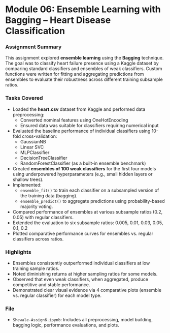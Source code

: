 # Module 06: Ensemble Learning with Bagging – Heart Disease Classification

### Assignment Summary
This assignment explored **ensemble learning** using the **Bagging** technique. The goal was to classify heart failure presence using a Kaggle dataset by comparing standard classifiers and ensembles of weak classifiers. Custom functions were written for fitting and aggregating predictions from ensembles to evaluate their robustness across different training subsample ratios.

### Tasks Covered
- Loaded the **heart.csv** dataset from Kaggle and performed data preprocessing:
  - Converted nominal features using OneHotEncoding
  - Ensured data was suitable for classifiers requiring numerical input
- Evaluated the baseline performance of individual classifiers using 10-fold cross-validation:
  - GaussianNB
  - Linear SVC
  - MLPClassifier
  - DecisionTreeClassifier
  - RandomForestClassifier (as a built-in ensemble benchmark)
- Created **ensembles of 100 weak classifiers** for the first four models using underpowered hyperparameters (e.g., small hidden layers or shallow trees).
- Implemented:
  - `ensemble_fit()` to train each classifier on a subsampled version of the training data (bagging).
  - `ensemble_predict()` to aggregate predictions using probability-based majority voting.
- Compared performance of ensembles at various subsample ratios (0.2, 0.05) with regular classifiers.
- Extended the evaluation to six subsample ratios: 0.005, 0.01, 0.03, 0.05, 0.1, 0.2
- Plotted comparative performance curves for ensembles vs. regular classifiers across ratios.

### Highlights
- Ensembles consistently outperformed individual classifiers at low training sample ratios.
- Noted diminishing returns at higher sampling ratios for some models.
- Observed that even weak classifiers, when aggregated, produce competitive and stable performance.
- Demonstrated clear visual evidence via 4 comparative plots (ensemble vs. regular classifier) for each model type.

### File
- `Shewale-Assign6.ipynb`: Includes all preprocessing, model building, bagging logic, performance evaluations, and plots.
